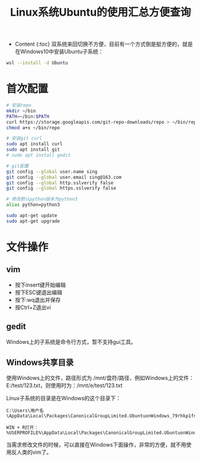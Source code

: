 ﻿---
layout:		post
category:	"soft"
title:		"Linux系统Ubuntu的使用汇总方便查询"

tags:		[语音合成]
---
- Content
{:toc}
双系统来回切换不方便，目前有一个方式倒是挺方便的，就是在Windows10中安装Ubuntu子系统：

```bash
wsl --install -d Ubuntu
```



# 首次配置

```bash
# 安装repo
mkdir ~/bin
PATH=~/bin:$PATH
curl https://storage.googleapis.com/git-repo-downloads/repo > ~/bin/repo
chmod a+x ~/bin/repo

# 安装git curl
sudo apt install curl
sudo apt install git
# sudo apt install gedit

# git配置
git config --global user.name sing
git config --global user.email sing@163.com
git config --global http.sslverify false
git config --global https.sslverify false

# 修改默认python版本为python3
alias python=python3

sudo apt-get update
sudo apt-get upgrade
```



# 文件操作

## vim

- 按下insert键开始编辑
- 按下ESC键退出编辑
- 按下:wq退出并保存
- 按Ctrl+Z退出vi

## gedit

Windows上的子系统是命令行方式，暂不支持gui工具。



## Windows共享目录

使用Windows上的文件，路径形式为 /mnt/盘符/路径，例如Windows上的文件：E:/test/123.txt，则使用时为：/mnt/e/test/123.txt

Linux子系统的目录是在Windows的这个目录下：

```
C:\Users\用户名\AppData\Local\Packages\CanonicalGroupLimited.UbuntuonWindows_79rhkp1fndgsc\LocalState\rootfs

WIN + R打开：
%USERPROFILE%\AppData\Local\Packages\CanonicalGroupLimited.UbuntuonWindows_79rhkp1fndgsc\LocalState\rootfs
```

当需求修改文件的时候，可以直接在Windows下面操作，非常的方便，就不用使用反人类的vim了。
